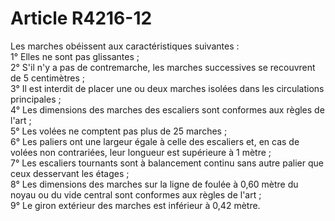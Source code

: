 # Article R4216-12

  
Les marches obéissent aux caractéristiques suivantes :   
1° Elles ne sont pas glissantes ;   
2° S'il n'y a pas de contremarche, les marches successives se recouvrent de 5 centimètres ;   
3° Il est interdit de placer une ou deux marches isolées dans les circulations principales ;   
4° Les dimensions des marches des escaliers sont conformes aux règles de l'art ;   
5° Les volées ne comptent pas plus de 25 marches ;   
6° Les paliers ont une largeur égale à celle des escaliers et, en cas de volées non contrariées, leur longueur est supérieure à 1 mètre ;   
7° Les escaliers tournants sont à balancement continu sans autre palier que ceux desservant les étages ;   
8° Les dimensions des marches sur la ligne de foulée à 0,60 mètre du noyau ou du vide central sont conformes aux règles de l'art ;   
9° Le giron extérieur des marches est inférieur à 0,42 mètre.